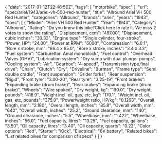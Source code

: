 {
    "date": "2017-01-12T22:46:50Z",
    "tags": [
        "motorbike",
        "spec"
    ],
    "url": "spec\/ariel\/1943\/ariel-vh-500-red-hunter",
    "title": "Allround Ariel VH 500 Red Hunter",
    "categories": "Allround",
    "brands": "ariel",
    "years": "1943",
    "spec": [
        {
            "Model": "Ariel VH 500 Red Hunter",
            "Year": "1943",
            "Category": "Allround",
            "Rating": "Do you know this bike?Click here to rate it. We miss 2 votes to show the rating",
            "Displacement, ccm": "497.00",
            "Displacement, cubic inches": "30.33",
            "Engine type": "Single cylinder, four-stroke",
            "Power, HP": "24.00",
            "Power at RPM": "6000",
            "Compression": "6.0:1",
            "Bore x stroke, mm": "86.4 x 85.0",
            "Bore x stroke, inches": "3.4 x 3.3",
            "Fuel system": "Carburettor. Amal monoblock",
            "Fuel control": "Overhead Valves (OHV)",
            "Lubrication system": "Dry sump with dual plunger pumps",
            "Cooling system": "Air",
            "Gearbox": "4-speed",
            "Transmission type,final drive": "Chain",
            "Clutch": "Dry",
            "Driveline": "Burman",
            "Frame type": "Semi double cradle",
            "Front suspension": "Grider forks",
            "Rear suspension": "Rigid",
            "Front tyre": "3.00-20",
            "Rear tyre": "3.25-19",
            "Front brakes": "Expanding brake (drum brake)",
            "Rear brakes": "Expanding brake (drum brake)",
            "Wheels": "Wire spoked",
            "Dry weight, kg": "190.0",
            "Dry weight, pounds": "418.9",
            "Weight incl. oil, gas, etc, kg": "170.1",
            "Weight incl. oil, gas, etc, pounds": "375.0",
            "Power\/weight ratio, HP\/kg": "0.1263",
            "Overall length, mm": "2.180",
            "Overall length, inches": "85.8",
            "Overall width, mm": "640",
            "Overall width, inches": "25.2",
            "Ground clearance, mm": "140",
            "Ground clearance, inches": "5.5",
            "Wheelbase, mm": "1.422",
            "Wheelbase, inches": "56.0",
            "Fuel capacity, litres": "13.25",
            "Fuel capacity, gallons": "3.50",
            "Oil capacity, litres": "3.40",
            "Oil capacity, quarts": "0.22",
            "Color options": "Red",
            "Starter": "Kick",
            "Electrical": "6V battery",
            "Related bikes": "List related bikes for comparison of specs"
        }
    ]
}